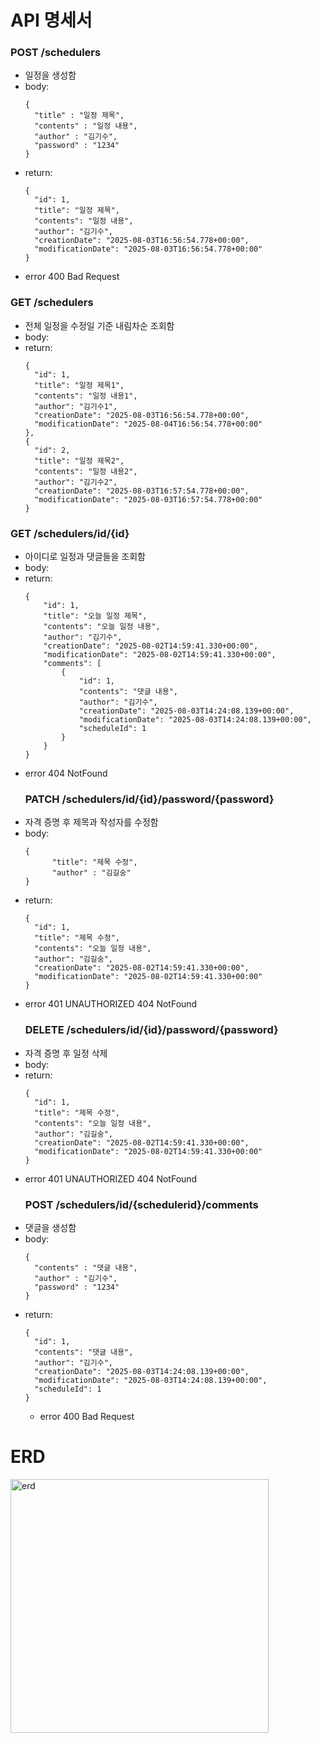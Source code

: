 # API 명세서
### POST /schedulers
- 일정을 생성함
- body:
  ```
  {
    "title" : "일정 제목",
    "contents" : "일정 내용",
    "author" : "김기수",
    "password" : "1234"
  }
  ```
- return:
  ```
  {
    "id": 1,
    "title": "일정 제목",
    "contents": "일정 내용",
    "author": "김기수",
    "creationDate": "2025-08-03T16:56:54.778+00:00",
    "modificationDate": "2025-08-03T16:56:54.778+00:00"
  }
  ```
- error
  400 Bad Request
### GET /schedulers
- 전체 일정을 수정일 기준 내림차순 조회함
- body:
- return:
  ```
  {
    "id": 1,
    "title": "일정 제목1",
    "contents": "일정 내용1",
    "author": "김기수1",
    "creationDate": "2025-08-03T16:56:54.778+00:00",
    "modificationDate": "2025-08-04T16:56:54.778+00:00"
  },
  {
    "id": 2,
    "title": "일정 제목2",
    "contents": "일정 내용2",
    "author": "김기수2",
    "creationDate": "2025-08-03T16:57:54.778+00:00",
    "modificationDate": "2025-08-03T16:57:54.778+00:00"
  }
  ```
### GET /schedulers/id/{id}
- 아이디로 일정과 댓글들을 조회함
- body:
- return:
  ```
  {
      "id": 1,
      "title": "오늘 일정 제목",
      "contents": "오늘 일정 내용",
      "author": "김기수",
      "creationDate": "2025-08-02T14:59:41.330+00:00",
      "modificationDate": "2025-08-02T14:59:41.330+00:00",
      "comments": [
          {
              "id": 1,
              "contents": "댓글 내용",
              "author": "김기수",
              "creationDate": "2025-08-03T14:24:08.139+00:00",
              "modificationDate": "2025-08-03T14:24:08.139+00:00",
              "scheduleId": 1
          }
      }
  }
  ```
- error
  404 NotFound
  ### PATCH /schedulers/id/{id}/password/{password}
- 자격 증명 후 제목과 작성자를 수정함
- body:
  ```
  {
        "title": "제목 수정",
        "author" : "김길숭"
  }
  ```
- return:
  ```
  {
    "id": 1,
    "title": "제목 수정",
    "contents": "오늘 일정 내용",
    "author": "김길숭",
    "creationDate": "2025-08-02T14:59:41.330+00:00",
    "modificationDate": "2025-08-02T14:59:41.330+00:00"
  }
  ```
- error
  401 UNAUTHORIZED
  404 NotFound
  ### DELETE /schedulers/id/{id}/password/{password}
- 자격 증명 후 일정 삭제
- body:
- return:
  ```
  {
    "id": 1,
    "title": "제목 수정",
    "contents": "오늘 일정 내용",
    "author": "김길숭",
    "creationDate": "2025-08-02T14:59:41.330+00:00",
    "modificationDate": "2025-08-02T14:59:41.330+00:00"
  }
  ```
- error
  401 UNAUTHORIZED
  404 NotFound
  ### POST /schedulers/id/{schedulerid}/comments
- 댓글을 생성함
- body:
  ```
  {
    "contents" : "댓글 내용",
    "author" : "김기수",
    "password" : "1234"
  }
  ```
- return:
  ```
  {
    "id": 1,
    "contents": "댓글 내용",
    "author": "김기수",
    "creationDate": "2025-08-03T14:24:08.139+00:00",
    "modificationDate": "2025-08-03T14:24:08.139+00:00",
    "scheduleId": 1
  }
  ```
  - error
  400 Bad Request

# ERD
<img width="413" height="406" alt="erd" src="https://github.com/user-attachments/assets/e66dc28a-3742-4455-bbb6-6f42421b7102" />
